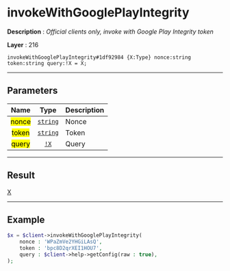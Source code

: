 # invokeWithGooglePlayIntegrity

**Description** : *Official clients only, invoke with Google Play Integrity token*

**Layer** : 216

```tl
invokeWithGooglePlayIntegrity#1df92984 {X:Type} nonce:string token:string query:!X = X;
```

---

## Parameters

| Name | Type | Description |
| :---: | :---: | :--- |
| <mark>nonce</mark> | [`string`](type/string) | Nonce |
| <mark>token</mark> | [`string`](type/string) | Token |
| <mark>query</mark> | [`!X`](type/X) | Query |

---

## Result

[X](type/X)

---

## Example

```php
$x = $client->invokeWithGooglePlayIntegrity(
	nonce : 'WPaZmVe2YHGiLAsQ',
	token : 'bpc8D2qrXEI1HOU7',
	query : $client->help->getConfig(raw : true),
);
```